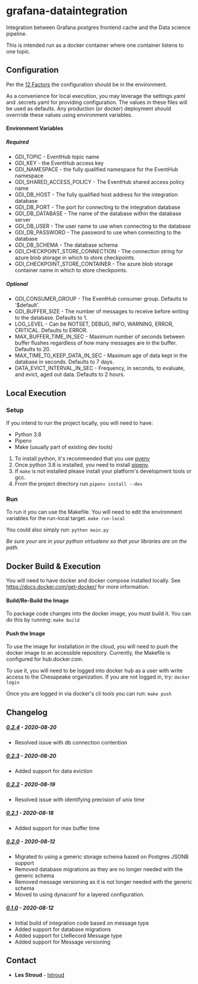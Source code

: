 # grafana-dataintegration
Integration between Grafana postgres frontend cache and the Data science 
pipeline.  

This is intended run as a docker container where one container listens 
to one topic. 

## Configuration
Per the [12 Factors](https://12factor.net/config) the configuration should be
in the environment.  

As a convenience for local execution, you may leverage the settings.yaml and .secrets.yaml
for providing configuration.  The values in these files will be used as defaults. Any
production (or docker) deployment should overrride these values using environment 
variables.

#### Environment Variables
##### Required
* GDI_TOPIC - EventHub topic name
* GDI_KEY - the EventHub access key
* GDI_NAMESPACE - the fully qualified namespace for the EventHub namespace
* GDI_SHARED_ACCESS_POLICY - The EventHub shared access policy name
* GDI_DB_HOST - The fully qualified host address for the integration database
* GDI_DB_PORT - The port for connecting to the integration database
* GDI_DB_DATABASE - The name of the database within the database server
* GDI_DB_USER - The user name to use when connecting to the database
* GDI_DB_PASSWORD - The password to use when connecting to the database
* GDI_DB_SCHEMA - The database schema
* GDI_CHECKPOINT_STORE_CONNECTION - The connection string for azure blob storage in which to store checkpoints.
* GDI_CHECKPOINT_STORE_CONTAINER - The azure blob storage container name in which to store checkpoints.

##### Optional
* GDI_CONSUMER_GROUP - The EventHub consumer group. Defaults to '$default'.
* GDI_BUFFER_SIZE - The number of messages to receive before writing to the database. Defaults to 1.
* LOG_LEVEL - Can be NOTSET, DEBUG, INFO, WARNING, ERROR, CRITICAL. Defaults to ERROR. 
* MAX_BUFFER_TIME_IN_SEC - Maximum number of seconds between buffer flushes regardless of how many messages are in the buffer. Defaults to 20.
* MAX_TIME_TO_KEEP_DATA_IN_SEC - Maximum age of data kept in the database in seconds. Defaults to 7 days.
* DATA_EVICT_INTERVAL_IN_SEC - Frequency, in seconds, to evaluate, and evict, aged out data. Defaults to 2 hours. 


## Local Execution
### Setup
If you intend to run the project locally, you will need to have:
* Python 3.8
* Pipenv
* Make (usually part of existing dev tools)

1. To install python, it's recommended that you use [pyenv](https://github.com/pyenv/pyenv)
1. Once python 3.8 is installed, you need to install [pipenv](https://pipenv-fork.readthedocs.io/en/latest/).
1. If `make` is not installed please install your platform's development tools or gcc.
3. From the project directory run `pipenv install --dev`

### Run
To run it you can use the Makefile.  You will need to edit the environment variables for the run-local target.
```make run-local```

You could also simply run:
```python main.py```

*Be sure your are in your python virtualenv so that your libraries are on the path.*

## Docker Build & Execution
You will need to have docker and docker compose installed locally. See https://docs.docker.com/get-docker/ for more information.

#### Build/Re-Build the Image
To package code changes into the docker image, you must build it.  You can do this by running:
```make build```

#### Push the Image
To use the image for installation in the cloud, you will need to push the 
docker image to an accessible repository.  Currently, the Makefile is configured 
for hub.docker.com.

To use it, you will need to be logged into docker hub as a user with write access
to the Chesapeake organization.  If you are not logged in, try:
```docker login``` 

Once you are logged in via docker's cli tools you can run:
```make push```

## Changelog

##### [0.2.4]() - 2020-08-20
* Resolved issue with db connection contention 

##### [0.2.3]() - 2020-08-20
* Added support for data eviction 

##### [0.2.2]() - 2020-08-19
* Resolved issue with identifying precision of unix time

##### [0.2.1]() - 2020-08-18
* Added support for max buffer time

##### [0.2.0]() - 2020-08-12
* Migrated to using a generic storage schema based on Postgres JSONB support
* Removed database migrations as they are no longer needed with the generic schema
* Removed message versioning as it is not longer needed with the generic schema
* Moved to using dynaconf for a layered configuration.
 
##### [0.1.0]() - 2020-08-12
* Initial build of integration code based on message type
* Added support for database migrations
* Added support for LteRecord Message type
* Added support for Message versioning

## Contact
* **Les Stroud** - [lstroud](https://github.com/lstroud)  
